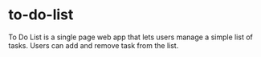 # to-do-list
To Do List is a single page web app that lets users manage a simple list of tasks. Users can add and remove task from the list.
